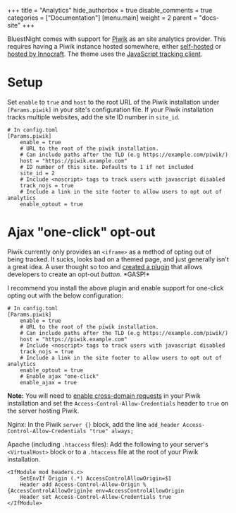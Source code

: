 +++
title = "Analytics"
hide_authorbox = true
disable_comments = true
categories = ["Documentation"]
[menu.main]
  weight = 2
  parent = "docs-site"
+++

BluestNight comes with support for [Piwik](https://piwik.org/) as an site analytics provider. This requires having a Piwik instance hosted somewhere, either [self-hosted](https://piwik.org/download/) or [hosted by Innocraft](https://www.innocraft.cloud/). The theme uses the [JavaScript tracking client](https://developer.piwik.org/guides/tracking-javascript-guide).

<!--more-->

# Setup

Set `enable` to `true` and `host` to the root URL of the Piwik installation under `[Params.piwik]` in your site's configuration file. If your Piwik installation tracks multiple websites, add the site ID number in `site_id`.

```
# In config.toml
[Params.piwik]
    enable = true
    # URL to the root of the piwik installation.
    # Can include paths after the TLD (e.g https://example.com/piwik/)
    host = "https://piwik.example.com"
    # ID number of this site. Defaults to 1 if not included
    site_id = 2
    # Include <noscript> tags to track users with javascript disabled
    track_nojs = true
    # Include a link in the site footer to allow users to opt out of analytics
    enable_optout = true
```

# Ajax "one-click" opt-out

Piwik currently only provides an `<iframe>` as a method of opting out of being tracked. It sucks, looks bad on a themed page, and just generally isn't a great idea. A user thought so too and [created a plugin](https://plugins.piwik.org/AjaxOptOut) that allows developers to create an opt-out *button*. \*GASP!\*

I recommend you install the above plugin and enable support for one-click opting out with the below configuration:

```
# In config.toml
[Params.piwik]
    enable = true
    # URL to the root of the piwik installation.
    # Can include paths after the TLD (e.g https://example.com/piwik/)
    host = "https://piwik.example.com"
    # Include <noscript> tags to track users with javascript disabled
    track_nojs = true
    # Include a link in the site footer to allow users to opt out of analytics
    enable_optout = true
    # Enable ajax "one-click"
    enable_ajax = true
```

**Note:** You will need to [enable cross-domain requests](https://piwik.org/faq/how-to/faq_18694/) in your Piwik installation and set the `Access-Control-Allow-Credentials` header to `true` on the server hosting Piwik.

Nginx: In the Piwik `server {}` block, add the line `add_header Access-Control-Allow-Credentials "true" always;`

Apache (including `.htaccess` files):
Add the following to your server's `<VirtualHost>` block or to a `.htaccess` file at the root of your Piwik installation.
```
<IfModule mod_headers.c>
    SetEnvIf Origin (.*) AccessControlAllowOrigin=$1
    Header add Access-Control-Allow-Origin %{AccessControlAllowOrigin}e env=AccessControlAllowOrigin
    Header set Access-Control-Allow-Credentials true
</IfModule>
```
